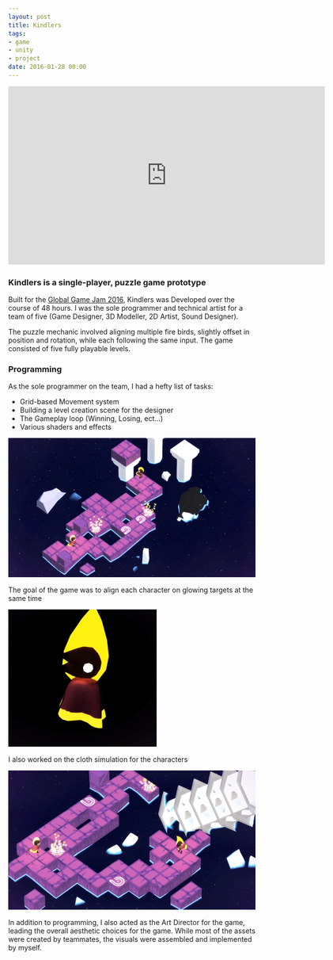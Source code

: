 ```yaml
---
layout: post
title: Kindlers
tags:
- game
- unity
- project
date: 2016-01-28 00:00
---
```



<iframe src="https://player.vimeo.com/video/167897879" width="640" height="360" frameborder="0" webkitallowfullscreen mozallowfullscreen allowfullscreen></iframe>




### Kindlers is a single-player, puzzle game prototype
<!--more-->

Built for the [Global Game Jam 2016](http://globalgamejam.org/about), Kindlers was Developed over the course of 48 hours. I was the sole programmer and technical artist for a team of five (Game Designer, 3D Modeller, 2D Artist, Sound Designer).  

The puzzle mechanic involved aligning multiple fire birds, slightly offset in position and rotation, while each following the same input. The game consisted of five fully playable levels.

### Programming

As the sole programmer on the team, I had a hefty list of tasks:

* Grid-based Movement system
* Building a level creation scene for the designer
* The Gameplay loop (Winning, Losing, ect...)
* Various shaders and effects

![](/blog/assets/kindlers/levelExample02.gif)

The goal of the game was to align each character on glowing targets at the same time

![](/blog/assets/kindlers/character.gif)

I also worked on the cloth simulation for the characters

![](/blog/assets/kindlers/levelExample01.gif)

In addition to programming, I also acted as the Art Director for the game, leading the overall aesthetic choices for the game. While most of the assets were created by teammates, the visuals were assembled and implemented by myself.